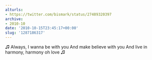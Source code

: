 ```yaml
---
alturls:
- https://twitter.com/bismark/status/27489320397
archive:
- 2010-10
date: '2010-10-15T23:45:17+00:00'
slug: '1287186317'
---
```


♫ Always, I wanna be with you And make believe with you And live in harmony, harmony oh love ♫

